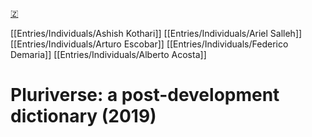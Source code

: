 [🇿](zotero://select/library/items/GZGAJ4GM)

[[Entries/Individuals/Ashish Kothari]] [[Entries/Individuals/Ariel Salleh]] [[Entries/Individuals/Arturo Escobar]] [[Entries/Individuals/Federico Demaria]] [[Entries/Individuals/Alberto Acosta]] 
# Pluriverse: a post-development dictionary (2019)

